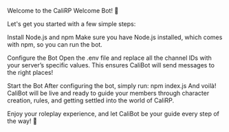 Welcome to the CaliRP Welcome Bot! 🌟

Let's get you started with a few simple steps:

Install Node.js and npm
Make sure you have Node.js installed, which comes with npm, so you can run the bot.

Configure the Bot
Open the .env file and replace all the channel IDs with your server’s specific values. This ensures CaliBot will send messages to the right places!

Start the Bot
After configuring the bot, simply run: npm index.js And voilà! CaliBot will be live and ready to guide your members through character creation, rules, and getting settled into the world of CaliRP.

Enjoy your roleplay experience, and let CaliBot be your guide every step of the way! 🌈

